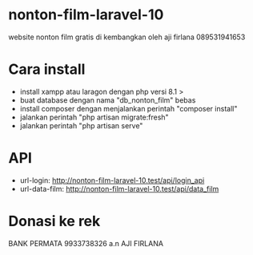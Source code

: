 # nonton-film-laravel-10
website nonton film gratis di kembangkan oleh aji firlana 089531941653
# Cara install
- install xampp atau laragon dengan php versi 8.1 >
- buat database dengan nama "db_nonton_film" bebas
- install composer dengan menjalankan perintah "composer install"
- jalankan perintah "php artisan migrate:fresh"
- jalankan perintah "php artisan serve"
# API
- url-login: http://nonton-film-laravel-10.test/api/login_api
- url-data-film: http://nonton-film-laravel-10.test/api/data_film
# Donasi ke rek
BANK PERMATA
9933738326
  a.n AJI FIRLANA
